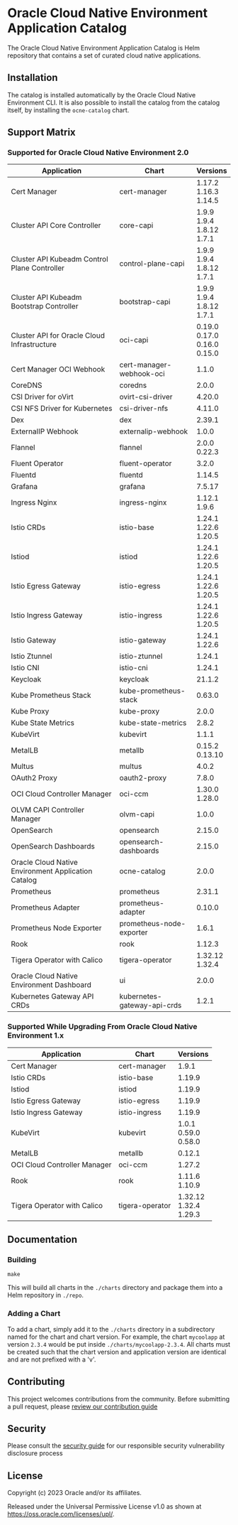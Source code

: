 # Oracle Cloud Native Environment Application Catalog

The Oracle Cloud Native Environment Application Catalog is Helm repository
that contains a set of curated cloud native applications.

## Installation

The catalog is installed automatically by the Oracle Cloud Native Environment
CLI.  It is also possible to install the catalog from the catalog itself, by
installing the `ocne-catalog` chart.

## Support Matrix

### Supported for Oracle Cloud Native Environment 2.0

| Application                                         | Chart                       | Versions                             |
|-----------------------------------------------------|-----------------------------|--------------------------------------|
| Cert Manager                                        | cert-manager                | 1.17.2<br>1.16.3<br>1.14.5           |
| Cluster API Core Controller                         | core-capi                   | 1.9.9<br>1.9.4<br>1.8.12<br>1.7.1    |
| Cluster API Kubeadm Control Plane Controller        | control-plane-capi          | 1.9.9<br>1.9.4<br>1.8.12<br>1.7.1    |
| Cluster API Kubeadm Bootstrap Controller            | bootstrap-capi              | 1.9.9<br>1.9.4<br>1.8.12<br>1.7.1    |
| Cluster API for Oracle Cloud Infrastructure         | oci-capi                    | 0.19.0<br>0.17.0<br>0.16.0<br>0.15.0 |
| Cert Manager OCI Webhook                            | cert-manager-webhook-oci    | 1.1.0                                |
| CoreDNS                                             | coredns                     | 2.0.0                                |
| CSI Driver for oVirt                                | ovirt-csi-driver            | 4.20.0                               |
| CSI NFS Driver for Kubernetes                       | csi-driver-nfs              | 4.11.0                               |
| Dex                                                 | dex                         | 2.39.1                               |
| ExternalIP Webhook                                  | externalip-webhook          | 1.0.0                                |
| Flannel                                             | flannel                     | 2.0.0<br>0.22.3                      |
| Fluent Operator                                     | fluent-operator             | 3.2.0                                |
| Fluentd                                             | fluentd                     | 1.14.5                               |
| Grafana                                             | grafana                     | 7.5.17                               |
| Ingress Nginx                                       | ingress-nginx               | 1.12.1<br>1.9.6                      |
| Istio CRDs                                          | istio-base                  | 1.24.1<br>1.22.6<br>1.20.5           |
| Istiod                                              | istiod                      | 1.24.1<br>1.22.6<br>1.20.5           |
| Istio Egress Gateway                                | istio-egress                | 1.24.1<br>1.22.6<br>1.20.5           |
| Istio Ingress Gateway                               | istio-ingress               | 1.24.1<br>1.22.6<br>1.20.5           |
| Istio Gateway                                       | istio-gateway               | 1.24.1<br>1.22.6                     |
| Istio Ztunnel                                       | istio-ztunnel               | 1.24.1                               |
| Istio CNI                                           | istio-cni                   | 1.24.1                               |
| Keycloak                                            | keycloak                    | 21.1.2                               |
| Kube Prometheus Stack                               | kube-prometheus-stack       | 0.63.0                               |
| Kube Proxy                                          | kube-proxy                  | 2.0.0                                |
| Kube State Metrics                                  | kube-state-metrics          | 2.8.2                                |
| KubeVirt                                            | kubevirt                    | 1.1.1                                |
| MetalLB                                             | metallb                     | 0.15.2<br>0.13.10                    |
| Multus                                              | multus                      | 4.0.2                                |
| OAuth2 Proxy                                        | oauth2-proxy                | 7.8.0                                |
| OCI Cloud Controller Manager                        | oci-ccm                     | 1.30.0<br>1.28.0                     |
| OLVM CAPI Controller Manager                        | olvm-capi                   | 1.0.0                                |
| OpenSearch                                          | opensearch                  | 2.15.0                               |
| OpenSearch Dashboards                               | opensearch-dashboards       | 2.15.0                               |
| Oracle Cloud Native Environment Application Catalog | ocne-catalog                | 2.0.0                                |
| Prometheus                                          | prometheus                  | 2.31.1                               |
| Prometheus Adapter                                  | prometheus-adapter          | 0.10.0                               |
| Prometheus Node Exporter                            | prometheus-node-exporter    | 1.6.1                                |
| Rook                                                | rook                        | 1.12.3                               |
| Tigera Operator with Calico                         | tigera-operator             | 1.32.12<br>1.32.4                    |
| Oracle Cloud Native Environment Dashboard           | ui                          | 2.0.0                                |
| Kubernetes Gateway API CRDs                         | kubernetes-gateway-api-crds | 1.2.1                                |

### Supported While Upgrading From Oracle Cloud Native Environment 1.x

| Application | Chart | Versions |
|-------------|-------|----------|
| Cert Manager | cert-manager | 1.9.1 |
| Istio CRDs | istio-base | 1.19.9 |
| Istiod | istiod | 1.19.9 |
| Istio Egress Gateway | istio-egress | 1.19.9 |
| Istio Ingress Gateway | istio-ingress | 1.19.9 |
| KubeVirt | kubevirt | 1.0.1<br>0.59.0<br>0.58.0 |
| MetalLB | metallb | 0.12.1 |
| OCI Cloud Controller Manager | oci-ccm | 1.27.2 |
| Rook | rook | 1.11.6<br>1.10.9 |
| Tigera Operator with Calico | tigera-operator | 1.32.12<br>1.32.4<br>1.29.3 |

## Documentation

### Building

```
make
```

This will build all charts in the `./charts` directory and package them into
a Helm repository in `./repo`.

### Adding a Chart

To add a chart, simply add it to the `./charts` directory in a subdirectory
named for the chart and chart version.  For example, the chart `mycoolapp` at
version `2.3.4` would be put inside `./charts/mycoolapp-2.3.4`.  All charts
must be created such that the chart version and application version are
identical and are not prefixed with a 'v'.

## Contributing


This project welcomes contributions from the community. Before submitting a pull request, please [review our contribution guide](./CONTRIBUTING.md)

## Security

Please consult the [security guide](./SECURITY.md) for our responsible security vulnerability disclosure process

## License

Copyright (c) 2023 Oracle and/or its affiliates.

Released under the Universal Permissive License v1.0 as shown at
<https://oss.oracle.com/licenses/upl/>.
